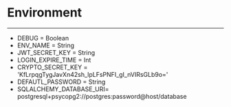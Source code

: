 
# Environment 
----
- DEBUG = Boolean
- ENV_NAME = String
- JWT_SECRET_KEY = String
- LOGIN_EXPIRE_TIME = Int
- CRYPTO_SECRET_KEY = 'KfLrpqgTygJavXn42sh_lpLFsPNFI_gI_nVIRsGLb9o='
- DEFAUTL_PASSWORD  = String
- SQLALCHEMY_DATABASE_URI= postgresql+psycopg2://postgres:password@host/database
